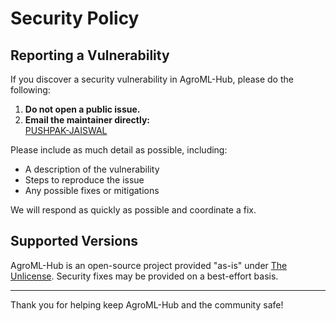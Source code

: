 # Security Policy

## Reporting a Vulnerability

If you discover a security vulnerability in AgroML-Hub, please do the following:

1. **Do not open a public issue.**
2. **Email the maintainer directly:**  
   [PUSHPAK-JAISWAL](mailto:pushpakmjaiswal@gmail.com)

Please include as much detail as possible, including:
- A description of the vulnerability
- Steps to reproduce the issue
- Any possible fixes or mitigations

We will respond as quickly as possible and coordinate a fix.

## Supported Versions

AgroML-Hub is an open-source project provided "as-is" under [The Unlicense](LICENSE). Security fixes may be provided on a best-effort basis.

---

Thank you for helping keep AgroML-Hub and the community safe!
